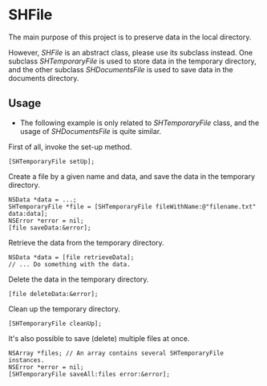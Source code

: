 # SHFile
The main purpose of this project is to preserve data in the local directory.

However, _SHFile_ is an abstract class, please use its subclass instead.
One subclass _SHTemporaryFile_ is used to store data in the temporary directory,
and the other subclass _SHDocumentsFile_ is used to save data in the documents directory.

## Usage
- The following example is only related to _SHTemporaryFile_ class,
and the usage of _SHDocumentsFile_ is quite similar.

First of all, invoke the set-up method.

    [SHTemporaryFile setUp];

Create a file by a given name and data,
and save the data in the temporary directory.

    NSData *data = ...;
    SHTemporaryFile *file = [SHTemporaryFile fileWithName:@"filename.txt" data:data];
    NSError *error = nil;
    [file saveData:&error];

Retrieve the data from the temporary directory.

    NSData *data = [file retrieveData];
    // ... Do something with the data.

Delete the data in the temporary directory.

    [file deleteData:&error];

Clean up the temporary directory.

    [SHTemporaryFile cleanUp];

It's also possible to save (delete) multiple files at once.

    NSArray *files; // An array contains several SHTemporaryFile instances.
    NSError *error = nil;
    [SHTemporaryFile saveAll:files error:&error];
